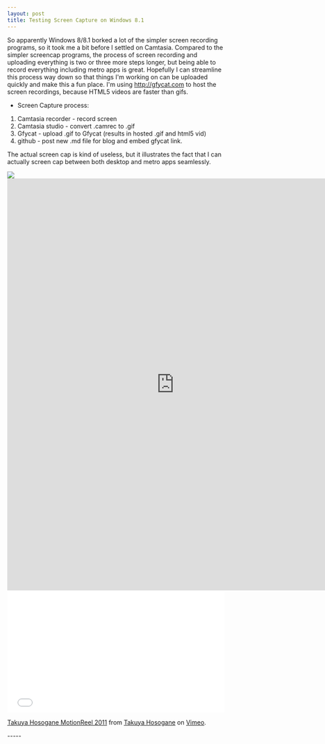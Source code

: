 ```yaml
---
layout: post
title: Testing Screen Capture on Windows 8.1
---
```


  So apparently Windows 8/8.1 borked a lot of the simpler screen recording programs, so it took me a bit before I settled on Camtasia. Compared to the simpler screencap programs, the process of screen recording and uploading everything is two or three more steps longer, but being able to record everything including metro apps is great. Hopefully I can streamline this process way down so that things I'm working on can be uploaded quickly and make this a fun place. I'm using http://gfycat.com to host the screen recordings, because HTML5 videos are faster than gifs. 
  
* Screen Capture process:  
 1. Camtasia recorder - record screen  
 2. Camtasia studio - convert .camrec to .gif  
 3. Gfycat - upload .gif to Gfycat (results in hosted .gif and html5 vid)  
 4. github - post new .md file for blog and embed gfycat link.  
  

The actual screen cap is kind of useless, but it illustrates the fact that I can actually screen cap between both desktop and metro apps seamlessly.   


<script type"text/javascript" src="http://test.gfycat.com/gfycat_test_may18.js"></script>
<div class="gfyitem" data-title=false data-autoplay=true data-controls=true data-expand=true data-id="UnawareMinorDarklingbeetle" ></div> 
<img src="http://giant.gfycat.com/UnawareMinorDarklingbeetle.gif"/>

<div class="video-container">
<iframe src="http://gfycat.com/iframe/LivelyEmbarrassedAsiaticwildass" frameborder="0" scrolling="no" width="768" height="948" allowfullscreen ></iframe>
</div>
<div class="video-container">
<iframe src="//player.vimeo.com/video/21151968" width="500" height="281" frameborder="0" webkitallowfullscreen mozallowfullscreen allowfullscreen></iframe> <p><a href="http://vimeo.com/21151968">Takuya Hosogane MotionReel 2011</a> from <a href="http://vimeo.com/hsgn">Takuya Hosogane</a> on <a href="https://vimeo.com">Vimeo</a>.</p>
</div>
-----

